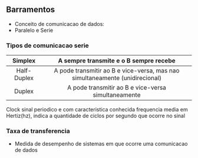 ## Barramentos
- Conceito de comunicacao de dados: 
- Paralelo e Serie
### Tipos de comunicacao serie
|Simplex|A sempre transmite e o B sempre recebe     |
|:----:|:------:|
|Half-Duplex|A pode transmitir ao B e vice-versa, mas nao simultaneamente    (unidirecional)|
|Duplex|A pode transmitir ao B e vice-versa simultaneamente

Clock sinal periodico e com caracteristica conhecida frequencia media em Hertiz(hz), indica a quantidade de ciclos por
segundo que ocorre no sinal

### Taxa de transferencia
- Medida de desempenho de sistemas em que ocorre uma comunicacao de dados
